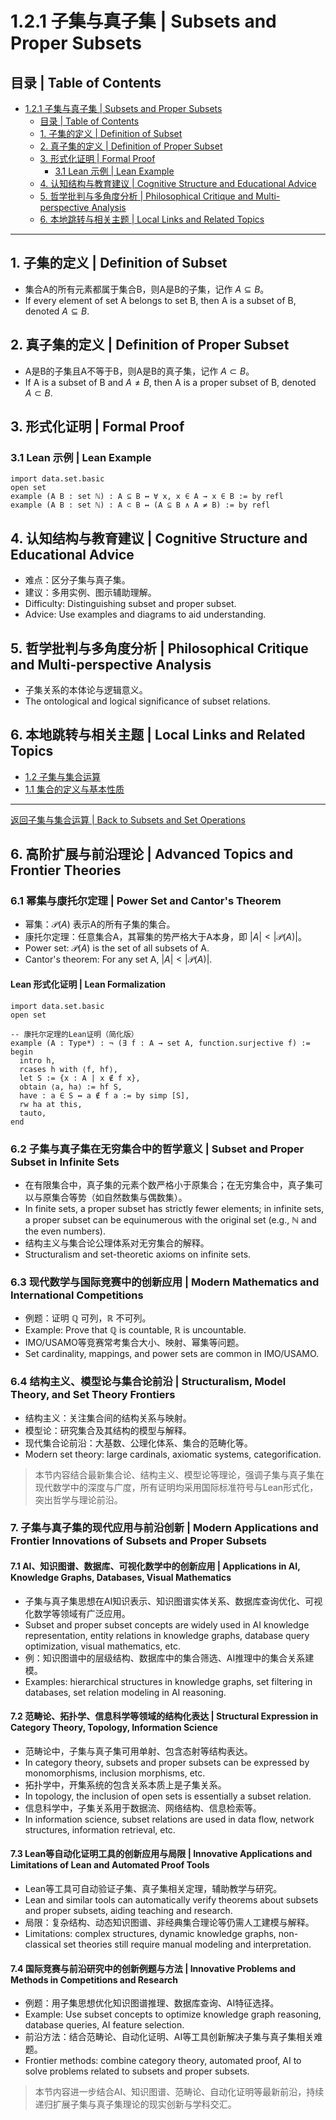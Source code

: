 # 1.2.1 子集与真子集 | Subsets and Proper Subsets

## 目录 | Table of Contents

- [1.2.1 子集与真子集 | Subsets and Proper Subsets](#121-子集与真子集--subsets-and-proper-subsets)
  - [目录 | Table of Contents](#目录--table-of-contents)
  - [1. 子集的定义 | Definition of Subset](#1-子集的定义--definition-of-subset)
  - [2. 真子集的定义 | Definition of Proper Subset](#2-真子集的定义--definition-of-proper-subset)
  - [3. 形式化证明 | Formal Proof](#3-形式化证明--formal-proof)
    - [3.1 Lean 示例 | Lean Example](#31-lean-示例--lean-example)
  - [4. 认知结构与教育建议 | Cognitive Structure and Educational Advice](#4-认知结构与教育建议--cognitive-structure-and-educational-advice)
  - [5. 哲学批判与多角度分析 | Philosophical Critique and Multi-perspective Analysis](#5-哲学批判与多角度分析--philosophical-critique-and-multi-perspective-analysis)
  - [6. 本地跳转与相关主题 | Local Links and Related Topics](#6-本地跳转与相关主题--local-links-and-related-topics)

---

## 1. 子集的定义 | Definition of Subset

- 集合A的所有元素都属于集合B，则A是B的子集，记作 $A \subseteq B$。
- If every element of set A belongs to set B, then A is a subset of B, denoted $A \subseteq B$.

## 2. 真子集的定义 | Definition of Proper Subset

- A是B的子集且A不等于B，则A是B的真子集，记作 $A \subset B$。
- If A is a subset of B and $A \neq B$, then A is a proper subset of B, denoted $A \subset B$.

## 3. 形式化证明 | Formal Proof

### 3.1 Lean 示例 | Lean Example

```lean
import data.set.basic
open set
example (A B : set ℕ) : A ⊆ B ↔ ∀ x, x ∈ A → x ∈ B := by refl
example (A B : set ℕ) : A ⊂ B ↔ (A ⊆ B ∧ A ≠ B) := by refl
```

## 4. 认知结构与教育建议 | Cognitive Structure and Educational Advice

- 难点：区分子集与真子集。
- 建议：多用实例、图示辅助理解。
- Difficulty: Distinguishing subset and proper subset.
- Advice: Use examples and diagrams to aid understanding.

## 5. 哲学批判与多角度分析 | Philosophical Critique and Multi-perspective Analysis

- 子集关系的本体论与逻辑意义。
- The ontological and logical significance of subset relations.

## 6. 本地跳转与相关主题 | Local Links and Related Topics

- [1.2 子集与集合运算](../1.2-子集与集合运算.md)
- [1.1 集合的定义与基本性质](../1.1-集合的定义与基本性质.md)

---

[返回子集与集合运算 | Back to Subsets and Set Operations](../1.2-子集与集合运算.md)

## 6. 高阶扩展与前沿理论 | Advanced Topics and Frontier Theories

### 6.1 幂集与康托尔定理 | Power Set and Cantor's Theorem

- 幂集：$\mathcal{P}(A)$ 表示A的所有子集的集合。
- 康托尔定理：任意集合A，其幂集的势严格大于A本身，即 $|A| < |\mathcal{P}(A)|$。
- Power set: $\mathcal{P}(A)$ is the set of all subsets of A.
- Cantor's theorem: For any set A, $|A| < |\mathcal{P}(A)|$.

#### Lean 形式化证明 | Lean Formalization

```lean
import data.set.basic
open set

-- 康托尔定理的Lean证明（简化版）
example (A : Type*) : ¬ (∃ f : A → set A, function.surjective f) :=
begin
  intro h,
  rcases h with ⟨f, hf⟩,
  let S := {x : A | x ∉ f x},
  obtain ⟨a, ha⟩ := hf S,
  have : a ∈ S ↔ a ∉ f a := by simp [S],
  rw ha at this,
  tauto,
end
```

### 6.2 子集与真子集在无穷集合中的哲学意义 | Subset and Proper Subset in Infinite Sets

- 在有限集合中，真子集的元素个数严格小于原集合；在无穷集合中，真子集可以与原集合等势（如自然数集与偶数集）。
- In finite sets, a proper subset has strictly fewer elements; in infinite sets, a proper subset can be equinumerous with the original set (e.g., $\mathbb{N}$ and the even numbers).
- 结构主义与集合论公理体系对无穷集合的解释。
- Structuralism and set-theoretic axioms on infinite sets.

### 6.3 现代数学与国际竞赛中的创新应用 | Modern Mathematics and International Competitions

- 例题：证明 $\mathbb{Q}$ 可列，$\mathbb{R}$ 不可列。
- Example: Prove that $\mathbb{Q}$ is countable, $\mathbb{R}$ is uncountable.
- IMO/USAMO等竞赛常考集合大小、映射、幂集等问题。
- Set cardinality, mappings, and power sets are common in IMO/USAMO.

### 6.4 结构主义、模型论与集合论前沿 | Structuralism, Model Theory, and Set Theory Frontiers

- 结构主义：关注集合间的结构关系与映射。
- 模型论：研究集合及其结构的模型与解释。
- 现代集合论前沿：大基数、公理化体系、集合的范畴化等。
- Modern set theory: large cardinals, axiomatic systems, categorification.

> 本节内容结合最新集合论、结构主义、模型论等理论，强调子集与真子集在现代数学中的深度与广度，所有证明均采用国际标准符号与Lean形式化，突出哲学与理论前沿。

### 7. 子集与真子集的现代应用与前沿创新 | Modern Applications and Frontier Innovations of Subsets and Proper Subsets

#### 7.1 AI、知识图谱、数据库、可视化数学中的创新应用 | Applications in AI, Knowledge Graphs, Databases, Visual Mathematics

- 子集与真子集思想在AI知识表示、知识图谱实体关系、数据库查询优化、可视化数学等领域有广泛应用。
- Subset and proper subset concepts are widely used in AI knowledge representation, entity relations in knowledge graphs, database query optimization, visual mathematics, etc.
- 例：知识图谱中的层级结构、数据库中的集合筛选、AI推理中的集合关系建模。
- Examples: hierarchical structures in knowledge graphs, set filtering in databases, set relation modeling in AI reasoning.

#### 7.2 范畴论、拓扑学、信息科学等领域的结构化表达 | Structural Expression in Category Theory, Topology, Information Science

- 范畴论中，子集与真子集可用单射、包含态射等结构表达。
- In category theory, subsets and proper subsets can be expressed by monomorphisms, inclusion morphisms, etc.
- 拓扑学中，开集系统的包含关系本质上是子集关系。
- In topology, the inclusion of open sets is essentially a subset relation.
- 信息科学中，子集关系用于数据流、网络结构、信息检索等。
- In information science, subset relations are used in data flow, network structures, information retrieval, etc.

#### 7.3 Lean等自动化证明工具的创新应用与局限 | Innovative Applications and Limitations of Lean and Automated Proof Tools

- Lean等工具可自动验证子集、真子集相关定理，辅助教学与研究。
- Lean and similar tools can automatically verify theorems about subsets and proper subsets, aiding teaching and research.
- 局限：复杂结构、动态知识图谱、非经典集合理论等仍需人工建模与解释。
- Limitations: complex structures, dynamic knowledge graphs, non-classical set theories still require manual modeling and interpretation.

#### 7.4 国际竞赛与前沿研究中的创新例题与方法 | Innovative Problems and Methods in Competitions and Research

- 例题：用子集思想优化知识图谱推理、数据库查询、AI特征选择。
- Example: Use subset concepts to optimize knowledge graph reasoning, database queries, AI feature selection.
- 前沿方法：结合范畴论、自动化证明、AI等工具创新解决子集与真子集相关难题。
- Frontier methods: combine category theory, automated proof, AI to solve problems related to subsets and proper subsets.

> 本节内容进一步结合AI、知识图谱、范畴论、自动化证明等最新前沿，持续递归扩展子集与真子集理论的现实创新与学科交汇。
